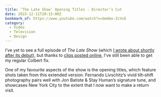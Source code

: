 ```yaml
---
title: ‘The Late Show’ Opening Titles - Director’s Cut
date: 2015-12-11T20:15:00Z
bookmark_of: https://www.youtube.com/watch?v=bmdmx-ZcVvE
category:
  - Video
  - Television
  - Design
---
```

I’ve yet to see a full episode of <cite>The Late Show</cite> (which [I wrote about shortly after its debut][1]), but thanks to [clips posted online][2], I’ve still been able to get my regular Colbert fix.

One of my favourite aspects of the show is the opening titles, which feature shots taken from this extended version. Fernando Livschitz’s vivid tilt–shift photography pairs well with Jon Batiste & Stay Human’s signature tune, and showcases New York City to the extent that I now want to make a return visit.

[1]: /2015/09/stephen_colbert_late_show
[2]: https://www.youtube.com/channel/UCMtFAi84ehTSYSE9XoHefig
